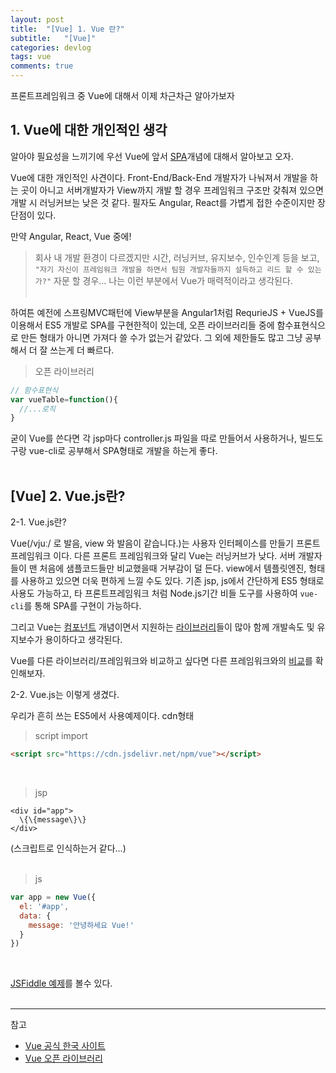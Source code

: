 ```yaml
---
layout: post
title:  "[Vue] 1. Vue 란?"
subtitle:   "[Vue]"
categories: devlog
tags: vue
comments: true
---
```


프론트프레임워크 중 Vue에 대해서 이제 차근차근 알아가보자


## 1. Vue에 대한 개인적인 생각

알아야 필요성을 느끼기에 우선 Vue에 앞서 [SPA](#)개념에 대해서 알아보고 오자.

Vue에 대한 개인적인 사견이다. Front-End/Back-End 개발자가 나눠져서 개발을 하는 곳이 아니고 서버개발자가 View까지 개발 할 경우 프레임워크 구조만 갖춰져 있으면 개발 시 러닝커브는 낮은 것 같다. 필자도 Angular, React를 가볍게 접한 수준이지만 장단점이 있다. 

만약 Angular, React, Vue 중에!

>회사 내 개발 환경이 다르겠지만 시간, 러닝커브, 유지보수, 인수인계 등을 보고, `"자기 자신이 프레임워크 개발을 하면서 팀원 개발자들까지 설득하고 리드 할 수 있는가?"` 자문 할 경우... 나는 이런 부분에서 Vue가 매력적이라고 생각된다.
<br><br>


하여튼 예전에 스프링MVC패턴에 View부분을 Angular1처럼 RequrieJS + VueJS를 이용해서 ES5 개발로 SPA를 구현한적이 있는데, 오픈 라이브러리들 중에 함수표현식으로 만든 형태가 아니면 가져다 쓸 수가 없는거 같았다. 그 외에 제한들도 많고 그냥 공부해서 더 잘 쓰는게 더 빠르다.

> 오픈 라이브러리 

```js
// 함수표현식
var vueTable=function(){
  //...로직
}
```

굳이 Vue를 쓴다면 각 jsp마다 controller.js 파일을 따로 만들어서 사용하거나, 빌드도구랑 vue-cli로 공부해서 SPA형태로 개발을 하는게 좋다.
<br><br>

## [Vue] 2. Vue.js란?

2-1. Vue.js란?

Vue(/vjuː/ 로 발음, view 와 발음이 같습니다.)는 사용자 인터페이스를 만들기 프론트 프레임워크 이다. 다른 프론트 프레임워크와 달리 Vue는 러닝커브가 낮다. 서버 개발자들이 맨 처음에 샘플코드들만 비교했을때 거부감이 덜 든다. view에서 템플릿엔진, 형태를 사용하고 있으면 더욱 편하게 느낄 수도 있다.
기존 jsp, js에서 간단하게 ES5 형태로 사용도 가능하고, 타 프론트프레임워크 처럼 Node.js기간 비들 도구를 사용하여 `vue-cli`를 통해 SPA를 구현이 가능하다.

 그리고 Vue는 [컴포넌트](https://kr.vuejs.org/v2/guide/single-file-components.html) 개념이면서 지원하는 [라이브러리](https://github.com/vuejs/awesome-vue#components--libraries)들이  많아 함께 개발속도 및 유지보수가 용이하다고 생각된다.

Vue를 다른 라이브러리/프레임워크와 비교하고 싶다면 다른 프레임워크와의 [비교](https://kr.vuejs.org/v2/guide/comparison.html)를 확인해보자.


2-2. Vue.js는 이렇게 생겼다.

우리가 흔히 쓰는 ES5에서 사용예제이다. cdn형태
> script import

```html
<script src="https://cdn.jsdelivr.net/npm/vue"></script>
```
<br>

> jsp

```
<div id="app">
  \{\{message\}\}
</div>
```
(스크립트로 인식하는거 같다...)  
<br>

> js

```js
var app = new Vue({
  el: '#app',
  data: {
    message: '안녕하세요 Vue!'
  }
})
```
<br>

[JSFiddle 예제](https://jsfiddle.net/chrisvfritz/50wL7mdz/)를 볼수 있다.
<br><br>

---
참고
+ [Vue 공식 한국 사이트](https://kr.vuejs.org/v2/guide/#Vue-js%EA%B0%80-%EB%AC%B4%EC%97%87%EC%9D%B8%EA%B0%80%EC%9A%94)
+ [Vue 오픈 라이브러리](https://vuejsexamples.com/)
